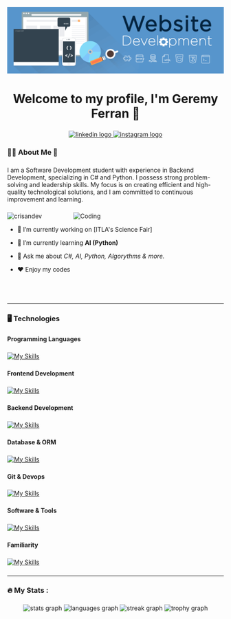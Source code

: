 [![MasterHead](https://raw.githubusercontent.com/crisandev/shared-resources/main/images/gif/web-developer.gif)](https://crisandev.vercel.app)

###

<h1 align="center">Welcome to my profile, I'm Geremy Ferran 👋</h1>

###

<div align="center">
  <a href="https://www.linkedin.com/in/geremydev/" target="_blank">
    <img src="https://img.shields.io/static/v1?message=LinkedIn&logo=linkedin&label=&color=0077B5&logoColor=white&labelColor=&style=for-the-badge" height="25" alt="linkedin logo"  />
  </a>
  <a href="https://instagram.com/geremitow" target="_blank">
    <img src="https://img.shields.io/static/v1?message=Instagram&logo=instagram&label=&color=E4405F&logoColor=white&labelColor=&style=for-the-badge" height="25" alt="instagram logo"  />
  </a>
</div>

###

<h3 align="left">👩‍💻   About Me  👾</h3>

###

<p align="left">I am a Software Development student with experience in Backend Development, specializing in C# and Python. I possess strong problem-solving and leadership skills. My focus is on creating efficient and high-quality technological solutions, and I am committed to continuous improvement and learning.</p>

###

<img align="right" alt="Coding" width="350" src="https://i.pinimg.com/originals/f1/ed/a4/f1eda4768df8d8135c779772f2833e88.gif">


<p align="left"> <img src="https://komarev.com/ghpvc/?username=crisandev&label=Profile%20views&color=0e75b6&style=flat" alt="crisandev" /> </p>

- 🔭 I’m currently working on [ITLA's Science Fair] 

- 🌱 I’m currently learning **AI (Python)**

- 💬 Ask me about *C#, AI, Python, Algorythms & more.*
  
- ❤️ Enjoy my codes

###

<br>
<br>

------------
<h3 align="left">🖥️   Technologies</h3>

###

<h4 align="left">Programming Languages</h4>

###

[![My Skills](https://skillicons.dev/icons?i=cs,py,js&perline=8)](https://skillicons.dev)

###

<h4 align="left">Frontend Development</h4>

###

[![My Skills](https://skillicons.dev/icons?i=cs,bootstrap,html,css&perline=8)](https://skillicons.dev)

###

<h4 align="left">Backend Development</h4>

###

[![My Skills](https://skillicons.dev/icons?i=c#,py,&perline=8)](https://skillicons.dev)

###

<h4 align="left">Database & ORM</h4>

###

[![My Skills](https://skillicons.dev/icons?i=mysql,mongodb&perline=8)](https://skillicons.dev)

###

<h4 align="left">Git & Devops</h4>

###

[![My Skills](https://skillicons.dev/icons?i=git,github&perline=8)](https://skillicons.dev)

###

<h4 align="left">Software & Tools</h4>

###

[![My Skills](https://skillicons.dev/icons?i=figma,ai,postman,vscode,pycharm&perline=8)](https://skillicons.dev)

###

<h4 align="left">Familiarity</h4>

###

[![My Skills](https://skillicons.dev/icons?i=cs,py&perline=8)](https://skillicons.dev)

</div>

###

------------
<h3 align="left">🔥   My Stats :</h3>

###

<div align="center">
  <img src="https://github-readme-stats.vercel.app/api?username=geremydev&hide_title=false&hide_rank=false&show_icons=true&include_all_commits=true&count_private=true&disable_animations=false&theme=dracula&locale=en&hide_border=false&order=1" height="150" alt="stats graph"  />
  <img src="https://github-readme-stats.vercel.app/api/top-langs?username=geremydev&locale=en&hide_title=false&layout=compact&card_width=320&langs_count=5&theme=dracula&hide_border=false&order=2" height="150" alt="languages graph"  />
  <img src="https://streak-stats.demolab.com?user=geremydev&locale=en&mode=daily&theme=dracula&hide_border=false&border_radius=5&order=3" height="150" alt="streak graph"  />
  <img src="https://github-profile-trophy.vercel.app?username=geremydev&theme=dracula&column=-1&row=1&margin-w=8&margin-h=8&no-bg=false&no-frame=false&order=4" height="150" alt="trophy graph"  />
</div>

###
